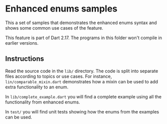 # Enhanced enums samples

This a set of samples that demonstrates the enhanced enums syntax
and shows some common use cases of the feature.

This feature is part of Dart 2.17. The programs in this folder won't
compile in earlier versions.

## Instructions

Read the source code in the `lib/` directory. The code is split into
separate files according to topics or use cases. For instance,
`lin/comparable_mixin.dart` demonstrates how a mixin can be used to add
extra functionality to an enum.

In `lib/complete_example.dart` you will find a complete example
using all the functionality from enhanced enums.

In `test/` you will find unit tests showing how the enums from the examples
can be used. 

